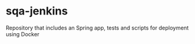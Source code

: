 # sqa-jenkins
Repository that includes an Spring app, tests and scripts for deployment using Docker
